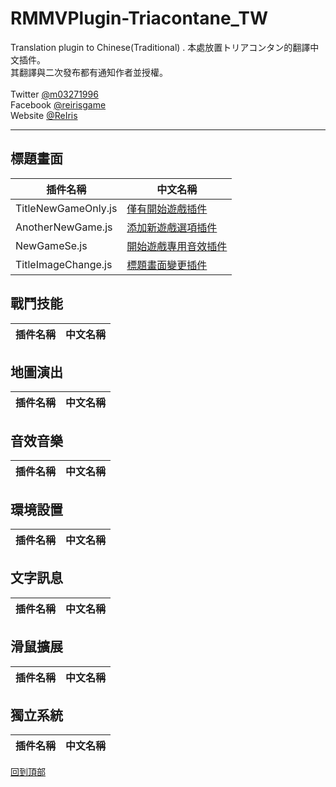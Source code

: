 # RMMVPlugin-Triacontane_TW
Translation plugin to Chinese(Traditional) .
本處放置トリアコンタン的翻譯中文插件。<br>
其翻譯與二次發布都有通知作者並授權。<br>
<br>
Twitter [@m03271996](https://twitter.com/m03271996)<br>
Facebook [@reirisgame](https://www.facebook.com/reirisgame/)<br>
Website [@ReIris](https://m03271996.wixsite.com/reirisgame)<br>
* * *
## 標題畫面 <br>
| 插件名稱               | 中文名稱              |
| --------------------- | --------------------- |
| TitleNewGameOnly.js       | [僅有開始遊戲插件](https://github.com/mr099985/RMMVPlugin-Triacontane_TW/blob/master/Title/TitleNewGameOnly.js)    |
| AnotherNewGame.js       | [添加新遊戲選項插件](https://github.com/mr099985/RMMVPlugin-Triacontane_TW/blob/master/Title/AnotherNewGame.js)    |
| NewGameSe.js       | [開始遊戲專用音效插件](https://github.com/mr099985/RMMVPlugin-Triacontane_TW/blob/master/Title/NewGameSe.js)    |
| TitleImageChange.js       | [標題畫面變更插件](https://github.com/mr099985/RMMVPlugin-Triacontane_TW/blob/master/Title/TitleImageChange.js)    |
## 戰鬥技能 <br>
| 插件名稱               | 中文名稱              |
| --------------------- | --------------------- |
## 地圖演出 <br>
| 插件名稱               | 中文名稱              |
| --------------------- | --------------------- |
## 音效音樂 <br>
| 插件名稱               | 中文名稱              |
| --------------------- | --------------------- |
## 環境設置 <br>
| 插件名稱               | 中文名稱              |
| --------------------- | --------------------- |
## 文字訊息 <br>
| 插件名稱               | 中文名稱              |
| --------------------- | --------------------- |
## 滑鼠擴展 <br>
| 插件名稱               | 中文名稱              |
| --------------------- | --------------------- |
## 獨立系統 <br>
| 插件名稱               | 中文名稱              |
| --------------------- | --------------------- |


[回到頂部](#readme)
